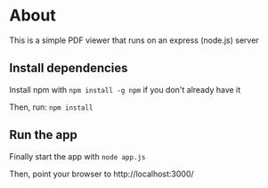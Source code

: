 # About
This is a simple PDF viewer that runs on an express (node.js) server

## Install dependencies
Install npm with `npm install -g npm` if you don't already have it

Then, run: `npm install`

## Run the app
Finally start the app with `node app.js`

Then, point your browser to http://localhost:3000/
